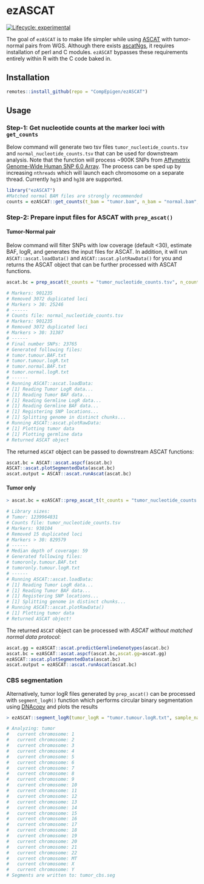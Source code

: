 
# ezASCAT

<!-- badges: start -->
  [![Lifecycle: experimental](https://img.shields.io/badge/lifecycle-experimental-orange.svg)](https://lifecycle.r-lib.org/articles/stages.html#experimental)
  <!-- badges: end -->

The goal of `ezASCAT` is to make life simpler while using [ASCAT](https://github.com/VanLoo-lab/ascat) with tumor-normal pairs from WGS.
Although there exists [ascatNgs](https://github.com/cancerit/ascatNgs), it requires installation of perl and C modules. `ezASCAT` bypasses these requirements entirely within R with the C code baked in.

## Installation

``` r
remotes::install_github(repo = "CompEpigen/ezASCAT")
```

## Usage

### Step-1: Get nucleotide counts at the marker loci with `get_counts`

Below command will generate two tsv files `tumor_nucleotide_counts.tsv` and `normal_nucleotide_counts.tsv` that can be used for downstream analysis. Note that the function will process ~900K SNPs from [Affymetrix Genome-Wide Human SNP 6.0 Array](https://www.ncbi.nlm.nih.gov/geo/query/acc.cgi?acc=GPL6801). The process can be sped up by increasing `nthreads` which will launch each chromosome on a separate thread. 
Currently `hg19` and `hg38` are supported.

```r
library("ezASCAT")
#Matched normal BAM files are strongly recommended
counts = ezASCAT::get_counts(t_bam = "tumor.bam", n_bam = "normal.bam", build = "hg19")
```

### Step-2: Prepare input files for ASCAT with `prep_ascat()`

#### Tumor-Normal pair

Below command will filter SNPs with low coverage (default <30), estimate BAF, logR, and generates the input files for ASCAT.
In addition, it will run `ASCAT::ascat.loadData()` and `ASCAT::ascat.plotRawData()` for you and returns the ASCAT object that can be further processed with ASCAT functions.

```r
ascat.bc = prep_ascat(t_counts = "tumor_nucleotide_counts.tsv", n_counts = "normal_nucleotide_counts.tsv", sample_name = "tumor")

# Markers: 901235
# Removed 3072 duplicated loci
# Markers > 30: 25246
# ------
# Counts file: normal_nucleotide_counts.tsv
# Markers: 901235
# Removed 3072 duplicated loci
# Markers > 30: 31387
# ------
# Final number SNPs: 23765
# Generated following files:
# tumor.tumour.BAF.txt
# tumor.tumour.logR.txt
# tumor.normal.BAF.txt
# tumor.normal.logR.txt
# ------
# Running ASCAT::ascat.loadData:
# [1] Reading Tumor LogR data...
# [1] Reading Tumor BAF data...
# [1] Reading Germline LogR data...
# [1] Reading Germline BAF data...
# [1] Registering SNP locations...
# [1] Splitting genome in distinct chunks...
# Running ASCAT::ascat.plotRawData:
# [1] Plotting tumor data
# [1] Plotting germline data
# Returned ASCAT object
```

The returned `ASCAT` object can be passed to downstream ASCAT functions:

```r
ascat.bc = ASCAT::ascat.aspcf(ascat.bc)
ASCAT::ascat.plotSegmentedData(ascat.bc)
ascat.output = ASCAT::ascat.runAscat(ascat.bc) 
```

#### Tumor only

```r
> ascat.bc = ezASCAT::prep_ascat_t(t_counts = "tumor_nucleotide_counts.tsv", sample_name = "tumoronly")

# Library sizes:
# Tumor: 1239964831
# Counts file: tumor_nucleotide_counts.tsv
# Markers: 930104
# Removed 15 duplicated loci
# Markers > 30: 829579
# ------
# Median depth of coverage: 59
# Generated following files:
# tumoronly.tumour.BAF.txt
# tumoronly.tumour.logR.txt
# ------
# Running ASCAT::ascat.loadData:
# [1] Reading Tumor LogR data...
# [1] Reading Tumor BAF data...
# [1] Registering SNP locations...
# [1] Splitting genome in distinct chunks...
# Running ASCAT::ascat.plotRawData()
# [1] Plotting tumor data
# Returned ASCAT object!
```

The returned `ASCAT` object can be processed with _ASCAT without matched normal data protocol_:

```r
ascat.gg = ezASCAT::ascat.predictGermlineGenotypes(ascat.bc) 
ascat.bc = ezASCAT::ascat.aspcf(ascat.bc,ascat.gg=ascat.gg) 
ezASCAT::ascat.plotSegmentedData(ascat.bc)
ascat.output = ezASCAT::ascat.runAscat(ascat.bc) 
```

### CBS segmentation

Alternatively, tumor logR files generated by `prep_ascat()` can be processed with `segment_logR()` function which performs circular binary segmentation using [DNAcopy](https://bioconductor.org/packages/release/bioc/html/DNAcopy.html) and plots the results

```r
> ezASCAT::segment_logR(tumor_logR = "tumor.tumour.logR.txt", sample_name = "tumor")

# Analyzing: tumor 
#   current chromosome: 1 
#   current chromosome: 2 
#   current chromosome: 3 
#   current chromosome: 4 
#   current chromosome: 5 
#   current chromosome: 6 
#   current chromosome: 7 
#   current chromosome: 8 
#   current chromosome: 9 
#   current chromosome: 10 
#   current chromosome: 11 
#   current chromosome: 12 
#   current chromosome: 13 
#   current chromosome: 14 
#   current chromosome: 15 
#   current chromosome: 16 
#   current chromosome: 17 
#   current chromosome: 18 
#   current chromosome: 19 
#   current chromosome: 20 
#   current chromosome: 21 
#   current chromosome: 22 
#   current chromosome: MT 
#   current chromosome: X 
#   current chromosome: Y 
# Segments are written to: tumor_cbs.seg
```

